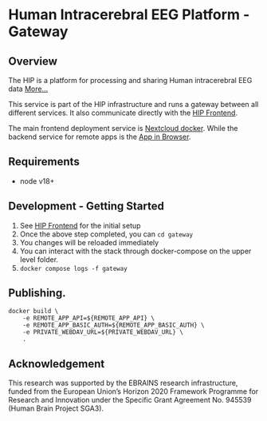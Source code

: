 # Human Intracerebral EEG Platform - Gateway

## Overview
The HIP is a platform for processing and sharing Human intracerebral EEG data
[More...](https://www.humanbrainproject.eu/en/medicine/human-intracerebral-eeg-platform/)

This service is part of the HIP infrastructure and runs a gateway between all different services. It also communicate directly with the [HIP Frontend][].

The main frontend deployment service is [Nextcloud docker](https://github.com/HIP-infrastructure/nextcloud-docker).
While the backend service for remote apps is the [App in Browser](https://github.com/HIP-infrastructure/app-in-browser).


## Requirements
- node v18+

## Development - Getting Started

1. See [HIP Frontend][] for the initial setup
2. Once the above step completed, you can `cd gateway`
3. You changes will be reloaded immediately
4. You can interact with the stack through docker-compose on the upper level folder.
5. `docker compose logs -f gateway`

## Publishing. 

```console
docker build \
    -e REMOTE_APP_API=${REMOTE_APP_API} \
    -e REMOTE_APP_BASIC_AUTH=${REMOTE_APP_BASIC_AUTH} \
    -e PRIVATE_WEBDAV_URL=${PRIVATE_WEBDAV_URL} \
    .
```


## Acknowledgement

This research was supported by the EBRAINS research infrastructure, funded from the European Union’s Horizon 2020 Framework Programme for Research and Innovation under the Specific Grant Agreement No. 945539 (Human Brain Project SGA3).

[HIP Frontend]: https://github.com/HIP-infrastructure/hip
